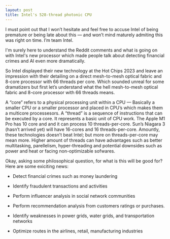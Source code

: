 ```yaml
---
layout: post
title: Intel's 528-thread photonic CPU
---
```


I must point out that I won’t hesitate and feel free to accuse Intel of being premature or being late about this — and won’t mind maturely admiting this was right on time. I’m team Intel.

I'm surely here to understand the Reddit comments and what is going on with Intel's new processor which made people talk about detecting financial crimes and AI even more dramatically.

So Intel displayed their new technology at the Hot Chips 2023 and leave an impression with their detailing on a direct mesh-to-mesh optical fabric and 8-core processor with 66 threads per core. Which sounded unreal for some dramatizers but first let’s understand what the hell mesh-to-mesh optical fabric and 8-core processor with 66 threads means.

A “core” refers to a physical processing unit within a CPU — Basically a smaller CPU or a smaller processor and placed in CPU’s which makes them a multicore processesors. A “thread” is a sequence of instructions that can be executed by a core. It represents a basic unit of CPU work. The Apple M1 Pro has 10 core and and it can process 10 threads-per-core. Sun’s Niagara 3 (hasn’t arrived yet) will have 16-cores and 16 threads-per-core. Amountly, these technologies doesn’t beat Intel; but more on threads-per-core may mean more. Higher amount of threads can have advantages such as better multitasking, parellelism, hyper-threading and potential downsides such as power and heat or facing non-optimizable sofwares.

Okay, asking some philosophical question, for what is this will be good for? Here are some exiciting news:

* Detect financial crimes such as money laundering

* Identify fraudulent transactions and activities

* Perform influencer analysis in social network communities

* Perform recommendation analysis from customers ratings or purchases.

* Identify weaknesses in power grids, water grids, and transportation networks

* Optimize routes in the airlines, retail, manufacturing industries




